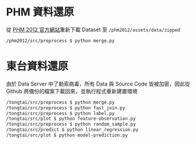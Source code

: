 # PHM 資料還原

從 [PHM 2012 官方網站](http://www.femto-st.fr/en/Research-departments/AS2M/Research-groups/PHM/IEEE-PHM-2012-Data-challenge.php)重新下載 Dataset 至 `/phm2012/assets/data/zipped`

``` bash
/phm2012/src/preprocess $ python merge.py
```

# 東台資料還原

由於 Data Server 中了勒索病毒，所有 Data 與 Source Code 皆被加密，因此從 Github 將備份的檔案下載回來，並執行程式重新建置環境

``` bash
/tongtai/src/preprocess $ python merge.py
/tongtai/src/preprocess $ python fast_join.py
/tongtai/src/preprocess $ python label.py
/tongtai/src/plot $ python feature-observation.py
/tongtai/src/preprocess $ python random_sample.py
/tongtai/src/predict $ python linear_regression.py
/tongtai/src/plot $ python model-prediction.py
```
